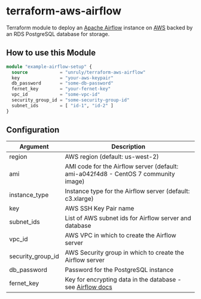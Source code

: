 # terraform-aws-airflow

Terraform module to deploy an [Apache Airflow](https://airflow.apache.org/) instance on [AWS](https://aws.amazon.com/) backed by an RDS PostgreSQL database for storage.

## How to use this Module

```terraform
module "example-airflow-setup" {
  source            = "unruly/terraform-aws-airflow"
  key               = "your-aws-keypair"
  db_password       = "some-db-password"
  fernet_key        = "your-fernet-key"
  vpc_id            = "some-vpc-id"
  security_group_id = "some-security-group-id"
  subnet_ids        = [ "id-1", "id-2" ]
}
```
## Configuration

Argument | Description
--- | ---
region | AWS region (default: us-west-2)
ami | AMI code for the Airflow server (default: ami-a042f4d8 - CentOS 7 community image)
instance_type | Instance type for the Airflow server (default: c3.xlarge)
key | AWS SSH Key Pair name
subnet_ids | List of AWS subnet ids for Airflow server and database
vpc_id | AWS VPC in which to create the Airflow server
security_group_id | AWS Security group in which to create the Airflow server
db_password | Password for the PostgreSQL instance
fernet_key | Key for encrypting data in the database - see [Airflow docs](https://airflow.apache.org/configuration.html?highlight=fernet#connections)
